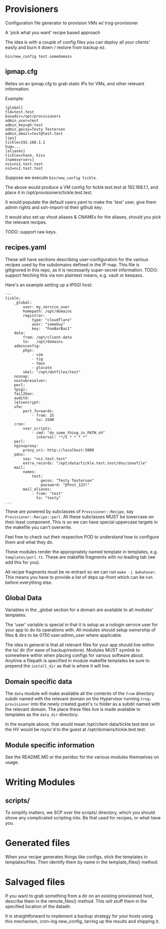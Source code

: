 # Provisioners

Configuration file generator to provision VMs w/ trog-provisioner

A 'pick what you want' recipe based approach

The idea is with a couple of config files you can deploy all your clients' easily
and burn it down / restore from backup ez.

```
bin/new_config test.somedomain
```

## ipmap.cfg

Relies on an ipmap.cfg to grab static IPs for VMs, and other relevant information.

Example:

```
[global]
tld=test.test
basedir=/opt/provisioners
admin_user=test
admin_key=gh:test
admin_gecos=Testy Testerson
admin_email=test@test.test
[ips]
tickle=192.168.1.1
hug=...
[aliases]
tickle=chase, kiss
[nameservers]
ns1=ns1.test.test
ns2=ns2.test.test
```

Suppose we execute `bin/new_config tickle`.

The above would produce a VM config for tickle.test.test at 192.168.1.1, and place it in /opt/provisioners/tickle.test.test.

It would populate the default users.yaml to make the 'test' user, give them admin rights and ssh-import-id their github key.

It would also set up vhost aliases & CNAMEs for the aliases, should you pick the relevant recipes.

TODO: support raw keys.

## recipes.yaml

These will have sections describing user-configuration for the various recipes used by the subdomains defined in the IP map.
This file is gitignored in this repo, as it is necessarily super-secret information.
TODO: support fetching this via non plaintext means, e.g. vault or keepass.

Here's an example setting up a tPSGI host:

```
---
tickle:
    _global:
        user: my_service_user
        homepath: /opt/domains
        registrar:
            type: "cloudflare"
            user: "someGuy"
            key:  "FooBarBaz1"
    data:
        from: /opt/client-data
        to:   /opt/domains
    adminconfig:
        pkgs:
            - vim
            - tig
            - tmux
            - plocate
        skel: "/opt/dotfiles/test"
    nosnap:
    nostubresolver:
    perl:
    tpsgi:
    fail2ban:
    auditd:
    letsencrypt:
    ufw:
        port_forwards:
            - from: 25
              to: 2500
    cron:
        user_scripts:
            - cmd: "do_some_thing_in_PATH.sh"
              interval: "*/5 * * * *"
    perl:
    nginxproxy:
        proxy_uri: http://localhost:5000
    pdns:
        soa: "ns1.test.test"
        extra_records: "/opt/data/tickle.test.test/dns/zonefile"
    mail:
        names:
            test:
                gecos: "Testy Testerson"
                password: "@Test_123!"
        mail_aliases:
            - from: "test"
              to: "testy"
...
```

These are powered by subclasses of `Provisioner::Recipe`, say `Provisioner::Recipe::perl`.
All these subclasses MUST be lowercase on their least component.
This is so we can have special uppercase targets in the makefile you can't overwrite.

Feel free to check out their respective POD to understand how to configure them and what they do.

These modules render the appropriately named template in templates, e.g. `templates/perl.tt`.
These are makefile fragments with no leading tab (we add this for you).

All recipe fragments must be re-entrant so we can run `make -j $whatever`.
This means you have to provide a list of deps up-front which can be run before everything else.

## Global Data

Variables in the \_global section for a domain are available to all modules' templates.

The 'user' variable is special in that it is setup as a nologin service user for your app to do its operations with.
All modules should setup ownership of files & dirs to be 0750 user:admin\_user where applicable.

The idea in general is that all relevant files for your app should live within the to/ dir (for ease of backup/restore).
Modules MUST symlink to somewhere within when placing configs for various software about.
Anytime a filepath is specified in module makefile templates be sure to prepend the `install_dir` as that is where it will live.

## Domain specific data

The `data` module will make available all the contents of the `from` directory subdir named with the relevant domain on the Hypervisor running `trog-provisioner` into the newly created guest's `to` folder as a subdir named with the relevant domain.
The place these files live is made available to templates as the `data_dir` directory.

In the example above, that would mean /opt/client-data/tickle.test.test on the HV would be rsync'd to the guest at /opt/domains/tickle.test.test.

## Module specific information

See the README.MD or the perldoc for the various modules themselves on usage.

# Writing Modules

## scripts/

To simplify matters, we SCP over the scripts/ directory, which you should shove any complicated scripting into.
Be that used for recipes, or what have you.

# Generated files

When your recipe generates things like configs, stick the templates in templates/files.
Then identify them by name in the template\_files() method.

# Salvaged files

If you want to grab something from a dir on an existing provisioned host, describe them in the remote\_files() method.
This will stuff them in the specified location of the datadir.

It is straightforward to implement a backup strategy for your hosts using this mechanism, cron-ing new\_config, tarring up the results and shipping it.
